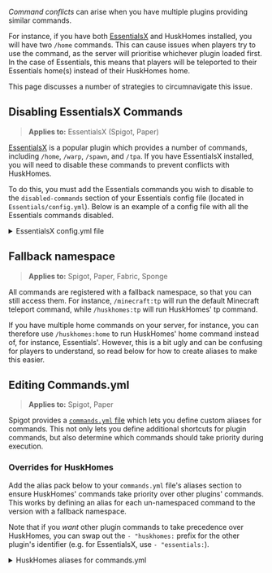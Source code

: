 _Command conflicts_ can arise when you have multiple plugins providing similar commands. 

For instance, if you have both [EssentialsX](https://essentialsx.net/) and HuskHomes installed, you will have two `/home` commands. This can cause issues when players try to use the command, as the server will prioritise whichever plugin loaded first. In the case of Essentials, this means that players will be teleported to their Essentials home(s) instead of their HuskHomes home.

This page discusses a number of strategies to circumnavigate this issue.

## Disabling EssentialsX Commands
> **Applies to:** EssentialsX (Spigot, Paper)

[EssentialsX](https://essentialsx.net/) is a popular plugin which provides a number of commands, including `/home`, `/warp`, `/spawn`, and `/tpa`. If you have EssentialsX installed, you will need to disable these commands to prevent conflicts with HuskHomes.

To do this, you must add the Essentials commands you wish to disable to the `disabled-commands` section of your Essentials config file (located in `Essentials/config.yml`). Below is an example of a config file with all the Essentials commands disabled.

<details>
<summary>EssentialsX config.yml file</summary>

```yaml
# Disabling commands here will prevent Essentials handling the command, this will not affect command conflicts.
# You should not have to disable commands used in other plugins, they will automatically get priority.
# See https://bukkit.fandom.com/wiki/Commands.yml#aliases to map commands to other plugins.
disabled-commands:
  - home
  - sethome
  - homelist
  - delhome
  - warp
  - setwarp
  - createwarp 
  - warplist
  - delwarp
  - tp
  - tphere
  - tpa
  - tpahere
  - tpaccept
  - tpdeny
  - tpno
  - rtp
  - tpignore
  - tpoffline
  - tpall
  - tpaall
  - spawn
  - setspawn
  - back
```
</details>

## Fallback namespace
> **Applies to:** Spigot, Paper, Fabric, Sponge

All commands are registered with a fallback namespace, so that you can still access them. For instance, `/minecraft:tp` will run the default Minecraft teleport command, while `/huskhomes:tp` will run HuskHomes' tp command.

If you have multiple home commands on your server, for instance, you can therefore use `/huskhomes:home` to run HuskHomes' home command instead of, for instance, Essentials'. However, this is a bit ugly and can be confusing for players to understand, so read below for how to create aliases to make this easier.

## Editing Commands.yml
> **Applies to:** Spigot, Paper

Spigot provides a [`commands.yml` file](https://bukkit.fandom.com/wiki/Commands.yml) which lets you define custom aliases for commands. This not only lets you define additional shortcuts for plugin commands, but also determine which commands should take priority during execution.

### Overrides for HuskHomes
Add the alias pack below to your `commands.yml` file's aliases section to ensure HuskHomes' commands take priority over other plugins' commands. This works by defining an alias for each un-namespaced command to the version with a fallback namespace.

Note that if you _want_ other plugin commands to take precedence over HuskHomes, you can swap out the `- "huskhomes:` prefix for the other plugin's identifier (e.g. for EssentialsX, use `- "essentials:`).

<details>
<summary>HuskHomes aliases for commands.yml</summary>

```yaml
aliases:
  home:
    - "huskhomes:home $1-"
  sethome:
    - "huskhomes:sethome $1-"
  homelist:
    - "huskhomes:homelist $1-"
  homes:
    - "huskhomes:homelist $1-"
  delhome:
    - "huskhomes:delhome $1-"
  edithome:
    - "huskhomes:edithome $1-"
  phome:
    - "huskhomes:phome $1-"
  phomelist:
    - "huskhomes:phomelist $1-"
  warp:
    - "huskhomes:warp $1-"
  setwarp:
    - "huskhomes:setwarp $1-"
  warplist:
    - "huskhomes:warplist $1-"
  delwarp:
    - "huskhomes:delwarp $1-"
  editwarp:
    - "huskhomes:editwarp $1-"
  tp:
    - "huskhomes:tp $1-"
  tphere:
    - "huskhomes:tphere $1-"
  tpa:
    - "huskhomes:tpa $1-"
  tpahere:
    - "huskhomes:tpahere $1-"
  tpaccept:
    - "huskhomes:tpaccept $1-"
  tpyes:
    - "huskhomes:tpaccept $1-"
  tpdecline:
    - "huskhomes:tpdecline $1-"
  tpno:
    - "huskhomes:tpdecline $1-"
  rtp:
    - "huskhomes:rtp $1-"
  tpignore:
    - "huskhomes:tpignore $1-"
  tpoffline:
    - "huskhomes:tpoffline $1-"
  tpall:
    - "huskhomes:tpall $1-"
  tpaall:
    - "huskhomes:tpaall $1-"
  spawn:
    - "huskhomes:spawn $1-"
  setspawn:
    - "huskhomes:setspawn $1-"
  back:
    - "huskhomes:back $1-"
  huskhomes:
    - "huskhomes:huskhomes $1-"
```
</details>
